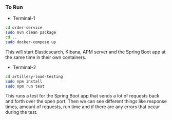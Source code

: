 ### To Run
- Terminal-1
```bash
cd order-service
sudo mvn clean package
cd ..
sudo docker-compose up
```
This will start Elasticsearch, Kibana, APM server and the Spring Boot app at the same time in their own containers.

- Terminal-2
```bash
cd artillery-load-testing
sudo npm install
sudo npm run test
```
This runs a test for the Spring Boot app that sends a lot of requests back and forth over the open port. Then we can see different things like response times, amount of requests, run time and if there are any errors that occur during the test.
